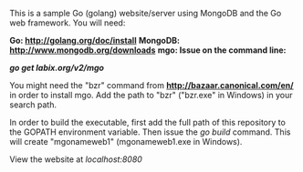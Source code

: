 This is a sample Go (golang) website/server using MongoDB and the Go web framework. You will need:

<b>Go: http://golang.org/doc/install</b>
<b>MongoDB: http://www.mongodb.org/downloads</b>
<b>mgo: Issue on the command line:

<i>go get labix.org/v2/mgo</i></b>

You might need the "bzr" command from <b>http://bazaar.canonical.com/en/</b> in order to install mgo. Add the path to "bzr" ("bzr.exe" in Windows) in your search path.

In order to build the executable, first add the full path of this repository to the GOPATH environment variable. Then issue the <i>go build</i> command. This will create "mgonameweb1" (mgonameweb1.exe in Windows). 

View the website at <i>localhost:8080</i>
 